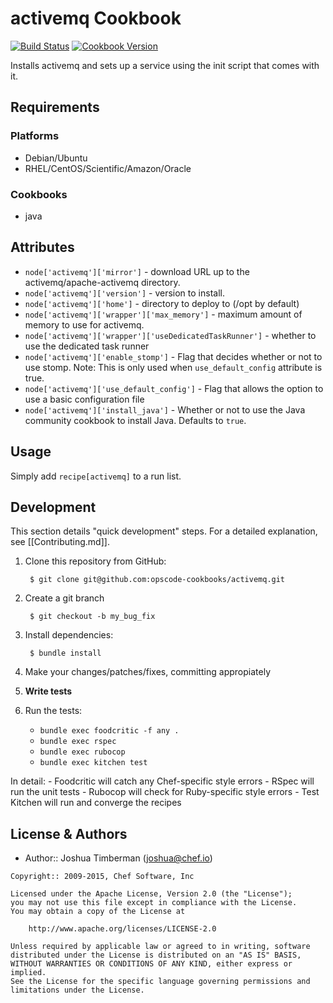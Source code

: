 activemq Cookbook
=================

[![Build Status](https://travis-ci.org/opscode-cookbooks/activemq.svg?branch=master)](https://travis-ci.org/opscode-cookbooks/activemq)
[![Cookbook Version](https://img.shields.io/cookbook/v/activemq.svg)](https://supermarket.chef.io/cookbooks/activemq)

Installs activemq and sets up a service using the init script that comes with it.


Requirements
------------
### Platforms

- Debian/Ubuntu
- RHEL/CentOS/Scientific/Amazon/Oracle

### Cookbooks

- java


Attributes
----------
- `node['activemq']['mirror']` - download URL up to the activemq/apache-activemq directory.
- `node['activemq']['version']` - version to install.
- `node['activemq']['home']` - directory to deploy to (/opt by default)
- `node['activemq']['wrapper']['max_memory']` - maximum amount of memory to use for activemq.
- `node['activemq']['wrapper']['useDedicatedTaskRunner']` - whether to use the dedicated task runner
- `node['activemq']['enable_stomp']` - Flag that decides whether or not to use stomp. Note: This is
only used when `use_default_config` attribute is true.
- `node['activemq']['use_default_config']` - Flag that allows the option to use a basic configuration file
- `node['activemq']['install_java']` - Whether or not to use the Java community cookbook to install Java. Defaults to `true`.


Usage
-----
Simply add `recipe[activemq]` to a run list.


Development
-----------
This section details "quick development" steps. For a detailed explanation, see [[Contributing.md]].

1. Clone this repository from GitHub:

        $ git clone git@github.com:opscode-cookbooks/activemq.git

2. Create a git branch

        $ git checkout -b my_bug_fix

3. Install dependencies:

        $ bundle install

4. Make your changes/patches/fixes, committing appropiately
5. **Write tests**
6. Run the tests:
    - `bundle exec foodcritic -f any .`
    - `bundle exec rspec`
    - `bundle exec rubocop`
    - `bundle exec kitchen test`

  In detail:
    - Foodcritic will catch any Chef-specific style errors
    - RSpec will run the unit tests
    - Rubocop will check for Ruby-specific style errors
    - Test Kitchen will run and converge the recipes


License & Authors
-----------------
- Author:: Joshua Timberman (<joshua@chef.io>)

```text
Copyright:: 2009-2015, Chef Software, Inc

Licensed under the Apache License, Version 2.0 (the "License");
you may not use this file except in compliance with the License.
You may obtain a copy of the License at

    http://www.apache.org/licenses/LICENSE-2.0

Unless required by applicable law or agreed to in writing, software
distributed under the License is distributed on an "AS IS" BASIS,
WITHOUT WARRANTIES OR CONDITIONS OF ANY KIND, either express or implied.
See the License for the specific language governing permissions and
limitations under the License.
```
